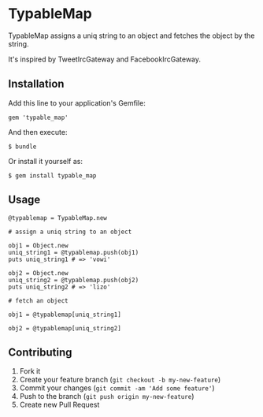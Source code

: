 # TypableMap

TypableMap assigns a uniq string to an object and fetches the object by the string.

It's inspired by TweetIrcGateway and FacebookIrcGateway.

## Installation

Add this line to your application's Gemfile:

    gem 'typable_map'

And then execute:

    $ bundle

Or install it yourself as:

    $ gem install typable_map

## Usage

    @typablemap = TypableMap.new

    # assign a uniq string to an object

    obj1 = Object.new
    uniq_string1 = @typablemap.push(obj1)
    puts uniq_string1 # => 'vowi'

    obj2 = Object.new
    uniq_string2 = @typablemap.push(obj2)
    puts uniq_string2 # => 'lizo'

    # fetch an object

    obj1 = @typablemap[uniq_string1]

    obj2 = @typablemap[uniq_string2]

## Contributing

1. Fork it
2. Create your feature branch (`git checkout -b my-new-feature`)
3. Commit your changes (`git commit -am 'Add some feature'`)
4. Push to the branch (`git push origin my-new-feature`)
5. Create new Pull Request
